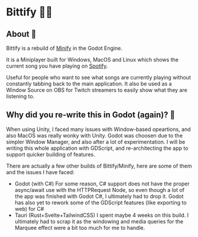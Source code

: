 # Bittify 🎵🎶
## About 🐳

Bittify is a rebuild of [Minify](https://github.com/Jyodann/MinifyPlayer/) in the Godot Engine. 

It is a Miniplayer built for Windows, MacOS and Linux which shows the current song you have playing on [Spotify](https://www.spotify.com/us/download/windows/). 

Useful for people who want to see what songs are currently playing without constantly tabbing back to the main application. It also be used as a Window Source on OBS for Twitch streamers to easily show what they are listening to.

## Why did you re-write this in Godot (again)? 💭

When using Unity, I faced many issues with Window-based opeartions, and also MacOS was really wonky with Unity. Godot was choosen due to the simpler Window Manager, and also after a lot of experimentation. I will be writing this whole application with GDScript, and re-architecting the app to support quicker building of features. 

There are actually a few other builds of Bittify/Minify, here are some of them and the issues I have faced:

- Godot (with C#)
    For some reason, C# support does not have the proper async/await use with the HTTPRequest Node, so even though a lot of the app was finished with Godot C#, I ultimately had to drop it. Godot has also yet to rework some of the GDScript features (like exporting to web) for C#
- Tauri (Rust+Svelte+TailwindCSS)
    I spent maybe 4 weeks on this build. I ultimately had to scrap it as the windowing and media queries for the Marquee effect were a bit too much for me to handle. 
    